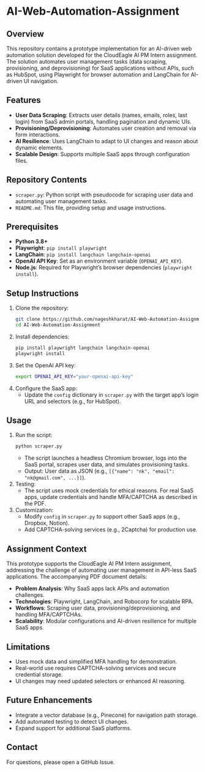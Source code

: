
# AI-Web-Automation-Assignment

## Overview
This repository contains a prototype implementation for an AI-driven web automation solution developed for the CloudEagle AI PM Intern assignment. The solution automates user management tasks (data scraping, provisioning, and deprovisioning) for SaaS applications without APIs, such as HubSpot, using Playwright for browser automation and LangChain for AI-driven UI navigation.

## Features
- **User Data Scraping**: Extracts user details (names, emails, roles, last login) from SaaS admin portals, handling pagination and dynamic UIs.
- **Provisioning/Deprovisioning**: Automates user creation and removal via form interactions.
- **AI Resilience**: Uses LangChain to adapt to UI changes and reason about dynamic elements.
- **Scalable Design**: Supports multiple SaaS apps through configuration files.

## Repository Contents
- `scraper.py`: Python script with pseudocode for scraping user data and automating user management tasks.
- `README.md`: This file, providing setup and usage instructions.

## Prerequisites
- **Python 3.8+**
- **Playwright**: `pip install playwright`
- **LangChain**: `pip install langchain langchain-openai`
- **OpenAI API Key**: Set as an environment variable (`OPENAI_API_KEY`).
- **Node.js**: Required for Playwright’s browser dependencies (`playwright install`).

## Setup Instructions
1. Clone the repository:
   ```bash
   git clone https://github.com/nageshkharat/AI-Web-Automation-Assignment.git
   cd AI-Web-Automation-Assignment
   ```
2. Install dependencies:
   ```bash
   pip install playwright langchain langchain-openai
   playwright install
   ```
3. Set the OpenAI API key:
   ```bash
   export OPENAI_API_KEY="your-openai-api-key"
   ```
4. Configure the SaaS app:
   - Update the `config` dictionary in `scraper.py` with the target app’s login URL and selectors (e.g., for HubSpot).

## Usage
1. Run the script:
   ```bash
   python scraper.py
   ```
   - The script launches a headless Chromium browser, logs into the SaaS portal, scrapes user data, and simulates provisioning tasks.
   - Output: User data as JSON (e.g., `[{"name": "nk", "email": "nk@gmail.com", ...}]`).
2. Testing:
   - The script uses mock credentials for ethical reasons. For real SaaS apps, update credentials and handle MFA/CAPTCHA as described in the PDF.
3. Customization:
   - Modify `config` in `scraper.py` to support other SaaS apps (e.g., Dropbox, Notion).
   - Add CAPTCHA-solving services (e.g., 2Captcha) for production use.

## Assignment Context
This prototype supports the CloudEagle AI PM Intern assignment, addressing the challenge of automating user management in API-less SaaS applications. The accompanying PDF document details:
- **Problem Analysis**: Why SaaS apps lack APIs and automation challenges.
- **Technologies**: Playwright, LangChain, and Robocorp for scalable RPA.
- **Workflows**: Scraping user data, provisioning/deprovisioning, and handling MFA/CAPTCHAs.
- **Scalability**: Modular configurations and AI-driven resilience for multiple SaaS apps.

## Limitations
- Uses mock data and simplified MFA handling for demonstration.
- Real-world use requires CAPTCHA-solving services and secure credential storage.
- UI changes may need updated selectors or enhanced AI reasoning.

## Future Enhancements
- Integrate a vector database (e.g., Pinecone) for navigation path storage.
- Add automated testing to detect UI changes.
- Expand support for additional SaaS platforms.

## Contact
For questions, please open a GitHub Issue.
